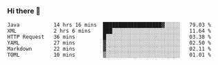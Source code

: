 ### Hi there 👋

<!--
**urzz/urzz** is a ✨ _special_ ✨ repository because its `README.md` (this file) appears on your GitHub profile.

Here are some ideas to get you started:

- 🔭 I’m currently working on ...
- 🌱 I’m currently learning ...
- 👯 I’m looking to collaborate on ...
- 🤔 I’m looking for help with ...
- 💬 Ask me about ...
- 📫 How to reach me: ...
- 😄 Pronouns: ...
- ⚡ Fun fact: ...
-->

<!--START_SECTION:waka-->

```text
Java           14 hrs 16 mins  ███████████████████▓░░░░░   79.03 %
XML            2 hrs 6 mins    ███░░░░░░░░░░░░░░░░░░░░░░   11.64 %
HTTP Request   36 mins         █░░░░░░░░░░░░░░░░░░░░░░░░   03.38 %
YAML           27 mins         ▓░░░░░░░░░░░░░░░░░░░░░░░░   02.50 %
Markdown       22 mins         ▓░░░░░░░░░░░░░░░░░░░░░░░░   02.11 %
TOML           10 mins         ▒░░░░░░░░░░░░░░░░░░░░░░░░   01.01 %
```

<!--END_SECTION:waka-->

